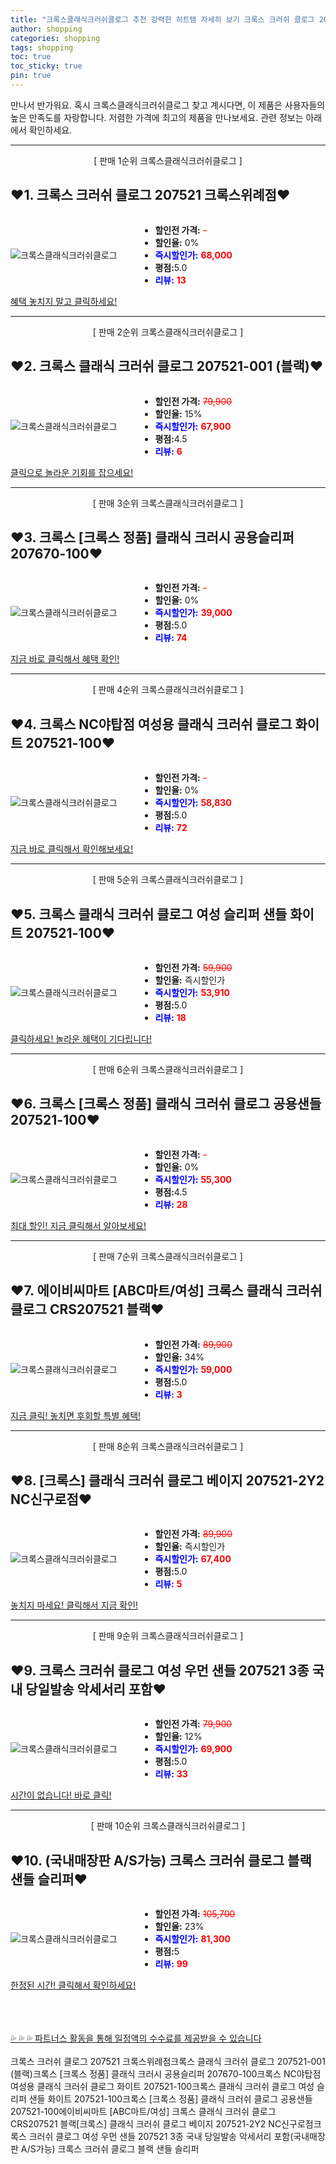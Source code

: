 ```yaml
---
title: "크록스클래식크러쉬클로그 추천 강력한 히트템 자세히 보기 크록스 크러쉬 클로그 207521 크록스위례점"
author: shopping
categories: shopping
tags: shopping
toc: true
toc_sticky: true
pin: true
---
```

만나서 반가워요. 혹시 크록스클래식크러쉬클로그 찾고 계시다면, 이 제품은 사용자들의 높은 만족도를 자랑합니다. 저렴한 가격에 최고의 제품을 만나보세요. 관련 정보는 아래에서 확인하세요.

---
<p class="toplist" style="margin: 0 auto; display: block; width: fit-content;">[ 판매 1순위 크록스클래식크러쉬클로그 ]</p>

<h2><strong>❤️1. 크록스 크러쉬 클로그 207521 크록스위례점❤️</strong></h2>

<div style="display: flex; align-items: center;">
    <div style="flex: 0.4;">
        <img src="https://thumbnail6.coupangcdn.com/thumbnails/remote/230x230ex/image/vendor_inventory/9979/0eb8916783776b1da106a4617295b4eb52c38b3245c8d62e454103f3767f.jpg" alt="크록스클래식크러쉬클로그" style="max-width: 100%;">
    </div>
    <div style="flex: 0.6; margin-left: 10px;">
        <ul>
            <li><strong>할인전 가격:</strong> <del style="color: red;">-</del></li>
            <li><strong>할인율:</strong> 0%</li>
            <li><span style='color:blue'><strong>즉시할인가:</strong></span> <span style='color:red'><strong>68,000</strong></span></li>
            <li><strong>평점:</strong>5.0</li>
            <li><span style='color:blue'><strong>리뷰:</strong></span> <span style='color:red'><strong>13</strong></span></li>
        </ul>
    </div>
</div>
<div class="center">
    <a href="https://selin100587001.github.io?lptag=AF9450613&subid=githubio&pageKey=7844396298&traceid=V0-153&itemId=21363632831&vendorItemId=90447090196" class="myButton">
        혜택 놓치지 말고 클릭하세요!
    </a>
</div>


---
<p class="toplist" style="margin: 0 auto; display: block; width: fit-content;">[ 판매 2순위 크록스클래식크러쉬클로그 ]</p>

<h2><strong>❤️2. 크록스 클래식 크러쉬 클로그 207521-001 (블랙)❤️</strong></h2>

<div style="display: flex; align-items: center;">
    <div style="flex: 0.4;">
        <img src="https://thumbnail7.coupangcdn.com/thumbnails/remote/230x230ex/image/vendor_inventory/970b/86d0431beb158169bd2f185fa956d7891d7a901f51d5eb7a05136ee82764.jpg" alt="크록스클래식크러쉬클로그" style="max-width: 100%;">
    </div>
    <div style="flex: 0.6; margin-left: 10px;">
        <ul>
            <li><strong>할인전 가격:</strong> <del style="color: red;">79,900</del></li>
            <li><strong>할인율:</strong> 15%</li>
            <li><span style='color:blue'><strong>즉시할인가:</strong></span> <span style='color:red'><strong>67,900</strong></span></li>
            <li><strong>평점:</strong>4.5</li>
            <li><span style='color:blue'><strong>리뷰:</strong></span> <span style='color:red'><strong>6</strong></span></li>
        </ul>
    </div>
</div>
<div class="center">
    <a href="https://selin100587001.github.io?lptag=AF9450613&subid=githubio&pageKey=7175325605&traceid=V0-153&itemId=18085723182&vendorItemId=85363064016" class="myButton">
        클릭으로 놀라운 기회를 잡으세요!
    </a>
</div>


---
<p class="toplist" style="margin: 0 auto; display: block; width: fit-content;">[ 판매 3순위 크록스클래식크러쉬클로그 ]</p>

<h2><strong>❤️3. 크록스 [크록스 정품] 클래식 크러시 공용슬리퍼 207670-100❤️</strong></h2>

<div style="display: flex; align-items: center;">
    <div style="flex: 0.4;">
        <img src="https://thumbnail10.coupangcdn.com/thumbnails/remote/230x230ex/image/vendor_inventory/443b/8e01ffb2e4740a3cb92c3807c35d093ae17d3372096fef4f6e6d2c5425b1.jpg" alt="크록스클래식크러쉬클로그" style="max-width: 100%;">
    </div>
    <div style="flex: 0.6; margin-left: 10px;">
        <ul>
            <li><strong>할인전 가격:</strong> <del style="color: red;">-</del></li>
            <li><strong>할인율:</strong> 0%</li>
            <li><span style='color:blue'><strong>즉시할인가:</strong></span> <span style='color:red'><strong>39,000</strong></span></li>
            <li><strong>평점:</strong>5.0</li>
            <li><span style='color:blue'><strong>리뷰:</strong></span> <span style='color:red'><strong>74</strong></span></li>
        </ul>
    </div>
</div>
<div class="center">
    <a href="https://selin100587001.github.io?lptag=AF9450613&subid=githubio&pageKey=7075270601&traceid=V0-153&itemId=17583436139&vendorItemId=90798809476" class="myButton">
        지금 바로 클릭해서 혜택 확인!
    </a>
</div>


---
<p class="toplist" style="margin: 0 auto; display: block; width: fit-content;">[ 판매 4순위 크록스클래식크러쉬클로그 ]</p>

<h2><strong>❤️4. 크록스 NC야탑점 여성용 클래식 크러쉬 클로그 화이트 207521-100❤️</strong></h2>

<div style="display: flex; align-items: center;">
    <div style="flex: 0.4;">
        <img src="https://thumbnail6.coupangcdn.com/thumbnails/remote/230x230ex/image/vendor_inventory/0e09/bc524fa7cd24ce41db12a4e14fe670981da8bdc1b5fd6a918f98eb12b026.jpg" alt="크록스클래식크러쉬클로그" style="max-width: 100%;">
    </div>
    <div style="flex: 0.6; margin-left: 10px;">
        <ul>
            <li><strong>할인전 가격:</strong> <del style="color: red;">-</del></li>
            <li><strong>할인율:</strong> 0%</li>
            <li><span style='color:blue'><strong>즉시할인가:</strong></span> <span style='color:red'><strong>58,830</strong></span></li>
            <li><strong>평점:</strong>5.0</li>
            <li><span style='color:blue'><strong>리뷰:</strong></span> <span style='color:red'><strong>72</strong></span></li>
        </ul>
    </div>
</div>
<div class="center">
    <a href="https://selin100587001.github.io?lptag=AF9450613&subid=githubio&pageKey=6607856541&traceid=V0-153&itemId=14970348253&vendorItemId=86706245391" class="myButton">
        지금 바로 클릭해서 확인해보세요!
    </a>
</div>


---
<p class="toplist" style="margin: 0 auto; display: block; width: fit-content;">[ 판매 5순위 크록스클래식크러쉬클로그 ]</p>

<h2><strong>❤️5. 크록스 클래식 크러쉬 클로그 여성 슬리퍼 샌들 화이트 207521-100❤️</strong></h2>

<div style="display: flex; align-items: center;">
    <div style="flex: 0.4;">
        <img src="https://thumbnail7.coupangcdn.com/thumbnails/remote/230x230ex/image/vendor_inventory/64c4/bcf3ec904173636e62f6b75f3c5021dc432de1dcfeafcf4e57c754b73d79.jpg" alt="크록스클래식크러쉬클로그" style="max-width: 100%;">
    </div>
    <div style="flex: 0.6; margin-left: 10px;">
        <ul>
            <li><strong>할인전 가격:</strong> <del style="color: red;">59,900</del></li>
            <li><strong>할인율:</strong> 즉시할인가</li>
            <li><span style='color:blue'><strong>즉시할인가:</strong></span> <span style='color:red'><strong>53,910</strong></span></li>
            <li><strong>평점:</strong>5.0</li>
            <li><span style='color:blue'><strong>리뷰:</strong></span> <span style='color:red'><strong>18</strong></span></li>
        </ul>
    </div>
</div>
<div class="center">
    <a href="https://selin100587001.github.io?lptag=AF9450613&subid=githubio&pageKey=7442959544&traceid=V0-153&itemId=19358311569&vendorItemId=86604740071" class="myButton">
        클릭하세요! 놀라운 혜택이 기다립니다!
    </a>
</div>


---
<p class="toplist" style="margin: 0 auto; display: block; width: fit-content;">[ 판매 6순위 크록스클래식크러쉬클로그 ]</p>

<h2><strong>❤️6. 크록스 [크록스 정품] 클래식 크러쉬 클로그 공용샌들 207521-100❤️</strong></h2>

<div style="display: flex; align-items: center;">
    <div style="flex: 0.4;">
        <img src="https://thumbnail6.coupangcdn.com/thumbnails/remote/230x230ex/image/vendor_inventory/0e09/bc524fa7cd24ce41db12a4e14fe670981da8bdc1b5fd6a918f98eb12b026.jpg" alt="크록스클래식크러쉬클로그" style="max-width: 100%;">
    </div>
    <div style="flex: 0.6; margin-left: 10px;">
        <ul>
            <li><strong>할인전 가격:</strong> <del style="color: red;">-</del></li>
            <li><strong>할인율:</strong> 0%</li>
            <li><span style='color:blue'><strong>즉시할인가:</strong></span> <span style='color:red'><strong>55,300</strong></span></li>
            <li><strong>평점:</strong>4.5</li>
            <li><span style='color:blue'><strong>리뷰:</strong></span> <span style='color:red'><strong>28</strong></span></li>
        </ul>
    </div>
</div>
<div class="center">
    <a href="https://selin100587001.github.io?lptag=AF9450613&subid=githubio&pageKey=6617354196&traceid=V0-153&itemId=15030757447&vendorItemId=86706218709" class="myButton">
        최대 할인! 지금 클릭해서 알아보세요!
    </a>
</div>


---
<p class="toplist" style="margin: 0 auto; display: block; width: fit-content;">[ 판매 7순위 크록스클래식크러쉬클로그 ]</p>

<h2><strong>❤️7. 에이비씨마트 [ABC마트/여성] 크록스 클래식 크러쉬 클로그 CRS207521 블랙❤️</strong></h2>

<div style="display: flex; align-items: center;">
    <div style="flex: 0.4;">
        <img src="https://thumbnail9.coupangcdn.com/thumbnails/remote/230x230ex/image/vendor_inventory/9914/e3bdfba7db2d60fc857c18106a28723fec76ae0702050446dcb9d02b8161.jpg" alt="크록스클래식크러쉬클로그" style="max-width: 100%;">
    </div>
    <div style="flex: 0.6; margin-left: 10px;">
        <ul>
            <li><strong>할인전 가격:</strong> <del style="color: red;">89,900</del></li>
            <li><strong>할인율:</strong> 34%</li>
            <li><span style='color:blue'><strong>즉시할인가:</strong></span> <span style='color:red'><strong>59,000</strong></span></li>
            <li><strong>평점:</strong>5.0</li>
            <li><span style='color:blue'><strong>리뷰:</strong></span> <span style='color:red'><strong>3</strong></span></li>
        </ul>
    </div>
</div>
<div class="center">
    <a href="https://selin100587001.github.io?lptag=AF9450613&subid=githubio&pageKey=7206553454&traceid=V0-153&itemId=18226458504&vendorItemId=85374008328" class="myButton">
        지금 클릭! 놓치면 후회할 특별 혜택!
    </a>
</div>


---
<p class="toplist" style="margin: 0 auto; display: block; width: fit-content;">[ 판매 8순위 크록스클래식크러쉬클로그 ]</p>

<h2><strong>❤️8. [크록스] 클래식 크러쉬 클로그 베이지 207521-2Y2 NC신구로점❤️</strong></h2>

<div style="display: flex; align-items: center;">
    <div style="flex: 0.4;">
        <img src="https://thumbnail9.coupangcdn.com/thumbnails/remote/230x230ex/image/vendor_inventory/9c78/8d2e08d4ebe9a4d3a62e7e24b097efc63813f50a9112113b32b01e580b1d.jpg" alt="크록스클래식크러쉬클로그" style="max-width: 100%;">
    </div>
    <div style="flex: 0.6; margin-left: 10px;">
        <ul>
            <li><strong>할인전 가격:</strong> <del style="color: red;">89,900</del></li>
            <li><strong>할인율:</strong> 즉시할인가</li>
            <li><span style='color:blue'><strong>즉시할인가:</strong></span> <span style='color:red'><strong>67,400</strong></span></li>
            <li><strong>평점:</strong>5.0</li>
            <li><span style='color:blue'><strong>리뷰:</strong></span> <span style='color:red'><strong>5</strong></span></li>
        </ul>
    </div>
</div>
<div class="center">
    <a href="https://selin100587001.github.io?lptag=AF9450613&subid=githubio&pageKey=6621834009&traceid=V0-153&itemId=15059051521&vendorItemId=85093634015" class="myButton">
        놓치지 마세요! 클릭해서 지금 확인!
    </a>
</div>


---
<p class="toplist" style="margin: 0 auto; display: block; width: fit-content;">[ 판매 9순위 크록스클래식크러쉬클로그 ]</p>

<h2><strong>❤️9. 크록스 크러쉬 클로그 여성 우먼 샌들 207521 3종 국내 당일발송 악세서리 포함❤️</strong></h2>

<div style="display: flex; align-items: center;">
    <div style="flex: 0.4;">
        <img src="https://thumbnail6.coupangcdn.com/thumbnails/remote/230x230ex/image/vendor_inventory/f9d5/e64c4d9ded82e5dcc3ec10a62e70d1d647b9554aaddb1c3875b90bc0867f.jpg" alt="크록스클래식크러쉬클로그" style="max-width: 100%;">
    </div>
    <div style="flex: 0.6; margin-left: 10px;">
        <ul>
            <li><strong>할인전 가격:</strong> <del style="color: red;">79,900</del></li>
            <li><strong>할인율:</strong> 12%</li>
            <li><span style='color:blue'><strong>즉시할인가:</strong></span> <span style='color:red'><strong>69,900</strong></span></li>
            <li><strong>평점:</strong>5.0</li>
            <li><span style='color:blue'><strong>리뷰:</strong></span> <span style='color:red'><strong>33</strong></span></li>
        </ul>
    </div>
</div>
<div class="center">
    <a href="https://selin100587001.github.io?lptag=AF9450613&subid=githubio&pageKey=7937433057&traceid=V0-153&itemId=21851426763&vendorItemId=88848070561" class="myButton">
        시간이 없습니다! 바로 클릭!
    </a>
</div>


---
<p class="toplist" style="margin: 0 auto; display: block; width: fit-content;">[ 판매 10순위 크록스클래식크러쉬클로그 ]</p>

<h2><strong>❤️10. (국내매장판 A/S가능) 크록스 크러쉬 클로그 블랙 샌들 슬리퍼❤️</strong></h2>

<div style="display: flex; align-items: center;">
    <div style="flex: 0.4;">
        <img src="https://thumbnail10.coupangcdn.com/thumbnails/remote/230x230ex/image/vendor_inventory/88f3/89edf4d7e9aa82cdeed3b36ad7604e4bc45c3080e9394cb9cd4804b1ed2d.jpg" alt="크록스클래식크러쉬클로그" style="max-width: 100%;">
    </div>
    <div style="flex: 0.6; margin-left: 10px;">
        <ul>
            <li><strong>할인전 가격:</strong> <del style="color: red;">105,700</del></li>
            <li><strong>할인율:</strong> 23%</li>
            <li><span style='color:blue'><strong>즉시할인가:</strong></span> <span style='color:red'><strong>81,300</strong></span></li>
            <li><strong>평점:</strong>5</li>
            <li><span style='color:blue'><strong>리뷰:</strong></span> <span style='color:red'><strong>99</strong></span></li>
        </ul>
    </div>
</div>
<div class="center">
    <a href="https://selin100587001.github.io?lptag=AF9450613&subid=githubio&pageKey=8008846226&traceid=V0-153&itemId=22334919540&vendorItemId=90711857612" class="myButton">
        한정된 시간! 클릭해서 확인하세요!
    </a>
</div>

<br><br><br>[💦 💦 💦 파트너스 활동을 통해 일정액의 수수료를 제공받을 수 있습니다](https://link.coupang.com/a/bcpT2c)<br><br>크록스 크러쉬 클로그 207521 크록스위례점크록스 클래식 크러쉬 클로그 207521-001 (블랙)크록스 [크록스 정품] 클래식 크러시 공용슬리퍼 207670-100크록스 NC야탑점 여성용 클래식 크러쉬 클로그 화이트 207521-100크록스 클래식 크러쉬 클로그 여성 슬리퍼 샌들 화이트 207521-100크록스 [크록스 정품] 클래식 크러쉬 클로그 공용샌들 207521-100에이비씨마트 [ABC마트/여성] 크록스 클래식 크러쉬 클로그 CRS207521 블랙[크록스] 클래식 크러쉬 클로그 베이지 207521-2Y2 NC신구로점크록스 크러쉬 클로그 여성 우먼 샌들 207521 3종 국내 당일발송 악세서리 포함(국내매장판 A/S가능) 크록스 크러쉬 클로그 블랙 샌들 슬리퍼